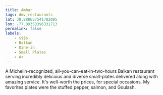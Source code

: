```yaml
---
title: Ambar
tags: dmv_restaurants
lat: 38.888657541782095
lon: -77.09353396331713
permalink: false
labels:
    - $$$$
    - Balkan
    - Dine-in
    - Small Plates
    - A+
---
```


A Michelin-recognized, all-you-can-eat-in-two-hours Balkan restaurant serving incredibly delicious and diverse small-plates delivered along with amazing service. It's well-worth the prices, for special occasions. My favorites plates were the stuffed pepper, salmon, and Goulash.